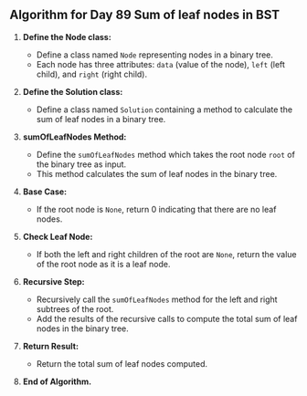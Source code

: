 ## Algorithm for Day 89 **Sum of leaf nodes in BST**

1. **Define the Node class:**
   - Define a class named `Node` representing nodes in a binary tree.
   - Each node has three attributes: `data` (value of the node), `left` (left child), and `right` (right child).

2. **Define the Solution class:**
   - Define a class named `Solution` containing a method to calculate the sum of leaf nodes in a binary tree.

3. **sumOfLeafNodes Method:**
   - Define the `sumOfLeafNodes` method which takes the root node `root` of the binary tree as input.
   - This method calculates the sum of leaf nodes in the binary tree.

4. **Base Case:**
   - If the root node is `None`, return 0 indicating that there are no leaf nodes.

5. **Check Leaf Node:**
   - If both the left and right children of the root are `None`, return the value of the root node as it is a leaf node.

6. **Recursive Step:**
   - Recursively call the `sumOfLeafNodes` method for the left and right subtrees of the root.
   - Add the results of the recursive calls to compute the total sum of leaf nodes in the binary tree.

7. **Return Result:**
   - Return the total sum of leaf nodes computed.

8. **End of Algorithm.**